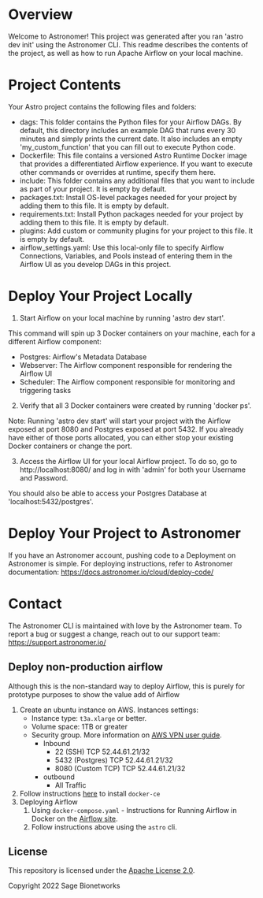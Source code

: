 Overview
========

Welcome to Astronomer! This project was generated after you ran 'astro dev init' using the Astronomer CLI. This readme describes the contents of the project, as well as how to run Apache Airflow on your local machine.

Project Contents
================

Your Astro project contains the following files and folders:

- dags: This folder contains the Python files for your Airflow DAGs. By default, this directory includes an example DAG that runs every 30 minutes and simply prints the current date. It also includes an empty 'my_custom_function' that you can fill out to execute Python code.
- Dockerfile: This file contains a versioned Astro Runtime Docker image that provides a differentiated Airflow experience. If you want to execute other commands or overrides at runtime, specify them here.
- include: This folder contains any additional files that you want to include as part of your project. It is empty by default.
- packages.txt: Install OS-level packages needed for your project by adding them to this file. It is empty by default.
- requirements.txt: Install Python packages needed for your project by adding them to this file. It is empty by default.
- plugins: Add custom or community plugins for your project to this file. It is empty by default.
- airflow_settings.yaml: Use this local-only file to specify Airflow Connections, Variables, and Pools instead of entering them in the Airflow UI as you develop DAGs in this project.

Deploy Your Project Locally
===========================

1. Start Airflow on your local machine by running 'astro dev start'.

This command will spin up 3 Docker containers on your machine, each for a different Airflow component:

- Postgres: Airflow's Metadata Database
- Webserver: The Airflow component responsible for rendering the Airflow UI
- Scheduler: The Airflow component responsible for monitoring and triggering tasks

2. Verify that all 3 Docker containers were created by running 'docker ps'.

Note: Running 'astro dev start' will start your project with the Airflow  exposed at port 8080 and Postgres exposed at port 5432. If you already have either of those ports allocated, you can either stop your existing Docker containers or change the port.

3. Access the Airflow UI for your local Airflow project. To do so, go to http://localhost:8080/ and log in with 'admin' for both your Username and Password.

You should also be able to access your Postgres Database at 'localhost:5432/postgres'.

Deploy Your Project to Astronomer
=================================

If you have an Astronomer account, pushing code to a Deployment on Astronomer is simple. For deploying instructions, refer to Astronomer documentation: https://docs.astronomer.io/cloud/deploy-code/

Contact
=======

The Astronomer CLI is maintained with love by the Astronomer team. To report a bug or suggest a change, reach out to our support team: https://support.astronomer.io/


## Deploy non-production airflow

Although this is the non-standard way to deploy Airflow, this is purely for prototype purposes to show the value add of Airflow

1. Create an ubuntu instance on AWS. Instances settings:
    * Instance type: `t3a.xlarge` or better.
    * Volume space: 1TB or greater
    * Security group. More information on [AWS VPN user guide](https://sagebionetworks.jira.com/wiki/spaces/IT/pages/1705246745/AWS+Client+VPN+User+Guide).
        * Inbound
            * 22 (SSH) TCP 52.44.61.21/32
            * 5432 (Postgres) TCP 52.44.61.21/32
            * 8080 (Custom TCP) TCP 52.44.61.21/32
        * outbound
            * All Traffic
1. Follow instructions [here](https://docs.docker.com/engine/install/ubuntu/) to install `docker-ce`
1. Deploying Airflow
    1. Using `docker-compose.yaml` - Instructions for Running Airflow in Docker on the [Airflow site](https://airflow.apache.org/docs/apache-airflow/stable/howto/docker-compose/index.html).
    1. Follow instructions above using the `astro` cli.

## License

This repository is licensed under the [Apache License 2.0](LICENSE).

Copyright 2022 Sage Bionetworks
